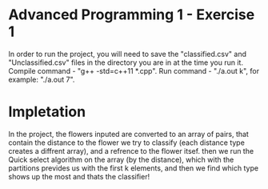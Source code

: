 # Advanced Programming 1 - Exercise 1
In order to run the project, you will need to save the "classified.csv" and "Unclassified.csv" files in the directory you are in at the time you run it.
Compile command - "g++ -std=c++11 *.cpp".
Run command - "./a.out k", for example: "./a.out 7".
>
# Impletation 
In the project, the flowers inputed are converted to an array of pairs, that contain the distance
to the flower we try to classify (each distance type creates a diffrent array), and a refrence to the flower itsef.
then we run the Quick select algorithm on the array (by the distance), which with the partitions prevides us with the first k elements, and then we find which type shows up the most and thats the classifier!
